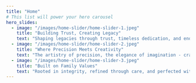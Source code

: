 ```yaml
---
title: "Home"
# This list will power your hero carousel
hero_slides:
  - image: "/images/home-slider/home-slider-1.jpeg"
    title: "Building Trust, Creating Legacy"
    text: "Shaping legacies through trust, timeless dedication, and enduring craftsmanship."
  - image: "/images/home-slider/home-slider-2.jpeg"
    title: "Where Precision Meets Creativity"
    text: "The artistry of precision, the elegance of imagination - crafted into every detail."
  - image: "/images/home-slider/home-slider-3.jpeg"
    title: "Built on Family Values"
    text: "Rooted in integrity, refined through care, and perfected with craftsmanship."
---
```



